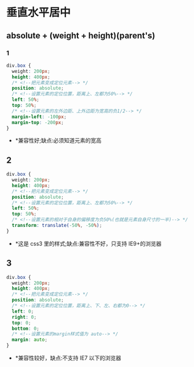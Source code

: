 # 垂直水平居中

## absolute + (weight + height)(parent's)

### 1

```css
div.box {
  weight: 200px;
  height: 400px;
  /* <!--把元素变成定位元素--> */
  position: absolute;
  /* <!--设置元素的定位位置，距离上、左都为50%--> */
  left: 50%;
  top: 50%;
  /* <!--设置元素的左外边距、上外边距为宽高的负1/2--> */
  margin-left: -100px;
  margin-top: -200px;
}
```

- \*兼容性好;缺点:必须知道元素的宽高

## 2

```css
div.box {
  weight: 200px;
  height: 400px;
  /* <!--把元素变成定位元素--> */
  position: absolute;
  /* <!--设置元素的定位位置，距离上、左都为50%--> */
  left: 50%;
  top: 50%;
  /* <!--设置元素的相对于自身的偏移度为负50%(也就是元素自身尺寸的一半)--> */
  transform: translate(-50%, -50%);
}
```

- \*这是 css3 里的样式;缺点:兼容性不好，只支持 IE9+的浏览器

## 3

```css
div.box {
  weight: 200px;
  height: 400px;
  /* <!--把元素变成定位元素--> */
  position: absolute;
  /* <!--设置元素的定位位置，距离上、下、左、右都为0--> */
  left: 0;
  right: 0;
  top: 0;
  bottom: 0;
  /* <!--设置元素的margin样式值为 auto--> */
  margin: auto;
}
```

- \*兼容性较好，缺点:不支持 IE7 以下的浏览器
